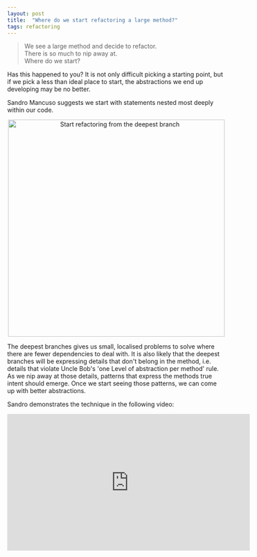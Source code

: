 ```yaml
---
layout: post
title:  "Where do we start refactoring a large method?"
tags: refactoring
---
```


> We see a large method and decide to refactor.  
> There is so much to nip away at.  
> Where do we start?

Has this happened to you? 
It is not only difficult picking a starting point, 
but if we pick a less than ideal place to start, 
the abstractions we end up developing may be no better. 

Sandro Mancuso suggests we start with statements
nested most deeply within our code.

<center><img src="/assets/images/start-refactoring-from-the-deepest-branch.png" width="500" alt="Start refactoring from the deepest branch"></center>

The deepest branches gives us small, localised problems to solve
where there are fewer dependencies to deal with.
It is also likely that the deepest branches will be expressing
details that don't belong in the method, i.e.
details that violate Uncle Bob's
'one Level of abstraction per method' rule.
As we nip away at those details,
patterns that express the methods true intent should emerge.
Once we start seeing those patterns,
we can come up with better abstractions.

Sandro demonstrates the technique in the following video:

<iframe width="560" height="315" src="https://www.youtube.com/embed/_NnElPO5BU0?start=1973" title="YouTube video player" frameborder="0" allow="accelerometer; autoplay; clipboard-write; encrypted-media; gyroscope; picture-in-picture" allowfullscreen></iframe>